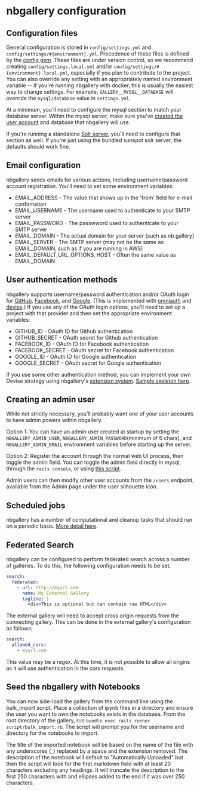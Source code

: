 # nbgallery configuration

## Configuration files

General configuration is stored in `config/settings.yml` and `config/settings/#{environment}.yml`.  Precedence of these files is defined by the [config gem](https://github.com/railsconfig/config#accessing-the-settings-object).  These files are under version control, so we recommend creating `config/settings.local.yml` and/or `config/settings/#{environment}.local.yml`, especially if you plan to contribute to the project.  You can also override any setting with an appropriately named environment variable -- if you're running nbgallery with docker, this is usually the easiest way to change settings.  For example, `GALLERY__MYSQL__DATABASE` will override the `mysql/database` value in `settings.yml`.

At a minimum, you'll need to configure the mysql section to match your database server.  Within the mysql server, make sure you've [created the user account](https://dev.mysql.com/doc/refman/8.0/en/adding-users.html) and database that nbgallery will use.

If you're running a standalone [Solr server](solr.md), you'll need to configure that section as well.  If you're just using the bundled sunspot solr server, the defaults should work fine.

## Email configuration

nbgallery sends emails for various actions, including username/password account registration.  You'll need to set some environment variables:

 * EMAIL_ADDRESS - The value that shows up in the 'from' field for e-mail confirmation
 * EMAIL_USERNAME - The username used to authenticate to your SMTP server
 * EMAIL_PASSWORD - The passwword used to authenticate to your SMTP server
 * EMAIL_DOMAIN - The actual domain for your server (such as nb.gallery)
 * EMAIL_SERVER - The SMTP server (may not be the same as EMAIL_DOMAIN, such as if you are running in AWS)
 * EMAIL_DEFAULT_URL_OPTIONS_HOST - Often the same value as EMAIL_DOMAIN

## User authentication methods

nbgallery supports username/password authentication and/or OAuth login for [GitHub](https://developer.github.com/apps/building-oauth-apps/creating-an-oauth-app/), [Facebook](https://developers.facebook.com/docs/facebook-login/), and [Google](https://developers.google.com/identity/sign-in/web/sign-in).  (This is implemented with [omniauth](https://github.com/omniauth/omniauth) and [devise](https://github.com/plataformatec/devise).)  If you use any of the OAuth login options, you'll need to set up a project with that provider and then set the appropriate environment variables:

 * GITHUB_ID - OAuth ID for Github authentication
 * GITHUB_SECRET - OAuth secret for Github authentication
 * FACEBOOK_ID - OAuth ID for Facebook authentication
 * FACEBOOK_SECRET - OAuth secret for Facebook authentication
 * GOOGLE_ID - OAuth ID for Google authentication
 * GOOGLE_SECRET - OAuth secret for Google authentication

If you use some other authentication method, you can implement your own Devise strategy using nbgallery's [extension system](extensions.md).  [Sample skeleton here](../samples/external_auth).

## Creating an admin user

While not strictly necessary, you'll probably want one of your user accounts to have admin powers within nbgallery.

Option 1: You can have an admin user created at startup by setting the `NBGALLERY_ADMIN_USER`, `NBGALLERY_ADMIN_PASSWORD`(minimum of 6 chars), and `NBGALLERY_ADMIN_EMAIL` environment variables before starting up the server.

Option 2: Register the account through the normal web UI process, then toggle the admin field.  You can toggle the admin field directly in mysql, through the `rails console`, or using [this script](../script/make_admin_user.rb).

Admin users can then modify other user accounts from the `/users` endpoint, available from the Admin page under the user silhouette icon.

## Scheduled jobs

nbgallery has a number of computational and cleanup tasks that should run on a periodic basis.  [More detail here](scheduled_jobs.md).

## Federated Search

nbgallery can be configured to perform federated search across a number of galleries. To do this, the following configuration needs to be set:
```yaml
search:
  federated:
    - url: http://myurl.com
      name: My External Gallery
      tagline: |
        <div>This is optional but can contain raw HTML</div>
```

The external gallery will need to accept cross origin requests from the connecting gallery. This can be done in the external gallery's configuration
as follows:
```yaml
search:
  allowed_cors:
    - myurl.com
```
This value may be a regex.  At this time, it is not possible to allow all origins as it will use authentication in the cors requests.

## Seed the nbgallery with Notebooks

You can now side-load the gallery from the command line using the bulk_import script.  Place a collection of ipynb files in a directory and ensure the user you want to own the notebooks exists in the database. From the root directory of the gallery, run `bundle exec rails runner script/bulk_import.rb`. The script will prompt you for the username and directory for the notebooks to import.

The title of the imported notebook will be based on the name of the file with any underscores (_) replaced by a space and the extension removed.
The description of the notebook will default to "Automatically Uploaded" but then the script will look for the first markdown field with at least 20 characters excluding any headings. It will truncate the description to the first 250 characters with and ellipses added to the end if it was over 250 characters.
